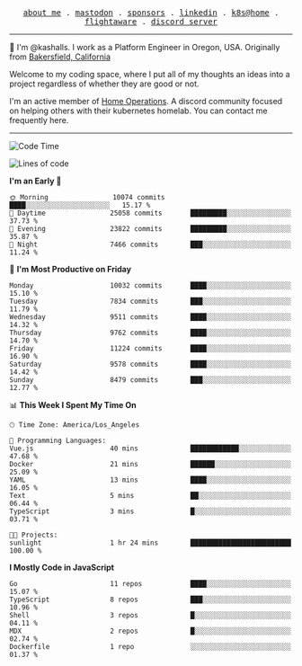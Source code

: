 <p align="center">
  <samp>
    <a href="https://jordanjones.org/">about me</a> .
    <a rel="me" href="https://mastodon.social/@kashall">mastodon</a> .
    <a href="https://github.com/sponsors/kashalls">sponsors</a> .
    <a href="https://linkedin.com/in/jordpjones">linkedin</a> .
    <a href="https://github.com/kashalls/home-cluster">k8s@home</a> .
    <a href="https://flightaware.com/adsb/stats/user/kashalls">flightaware</a> .
    <a href="https://discord.gg/V2WrCfqba9">discord server</a>
  </samp>
</p>

----------------------------------------------------------------

:wave: I'm @kashalls. I work as a Platform Engineer in Oregon, USA. Originally from [Bakersfield, California](https://maps.app.goo.gl/QQMtywTWghpXB6Tu6)

Welcome to my coding space, where I put all of my thoughts an ideas into a project regardless of whether they are good or not.

I'm an active member of [Home Operations](https://discord.gg/home-operations). A discord community focused on helping others with their kubernetes homelab. You can contact me frequently here.

----------------------------------------------------------------
<!--START_SECTION:waka-->
![Code Time](http://img.shields.io/badge/Code%20Time-2%2C442%20hrs%2047%20mins-blue)

![Lines of code](https://img.shields.io/badge/From%20Hello%20World%20I%27ve%20Written-11.6%20million%20lines%20of%20code-blue)

**I'm an Early 🐤** 

```text
🌞 Morning                10074 commits       ████░░░░░░░░░░░░░░░░░░░░░   15.17 % 
🌆 Daytime                25058 commits       █████████░░░░░░░░░░░░░░░░   37.73 % 
🌃 Evening                23822 commits       █████████░░░░░░░░░░░░░░░░   35.87 % 
🌙 Night                  7466 commits        ███░░░░░░░░░░░░░░░░░░░░░░   11.24 % 
```
📅 **I'm Most Productive on Friday** 

```text
Monday                   10032 commits       ████░░░░░░░░░░░░░░░░░░░░░   15.10 % 
Tuesday                  7834 commits        ███░░░░░░░░░░░░░░░░░░░░░░   11.79 % 
Wednesday                9511 commits        ████░░░░░░░░░░░░░░░░░░░░░   14.32 % 
Thursday                 9762 commits        ████░░░░░░░░░░░░░░░░░░░░░   14.70 % 
Friday                   11224 commits       ████░░░░░░░░░░░░░░░░░░░░░   16.90 % 
Saturday                 9578 commits        ████░░░░░░░░░░░░░░░░░░░░░   14.42 % 
Sunday                   8479 commits        ███░░░░░░░░░░░░░░░░░░░░░░   12.77 % 
```


📊 **This Week I Spent My Time On** 

```text
🕑︎ Time Zone: America/Los_Angeles

💬 Programming Languages: 
Vue.js                   40 mins             ████████████░░░░░░░░░░░░░   47.68 % 
Docker                   21 mins             ██████░░░░░░░░░░░░░░░░░░░   25.09 % 
YAML                     13 mins             ████░░░░░░░░░░░░░░░░░░░░░   16.05 % 
Text                     5 mins              ██░░░░░░░░░░░░░░░░░░░░░░░   06.44 % 
TypeScript               3 mins              █░░░░░░░░░░░░░░░░░░░░░░░░   03.71 % 

🐱‍💻 Projects: 
sunlight                 1 hr 24 mins        █████████████████████████   100.00 % 
```

**I Mostly Code in JavaScript** 

```text
Go                       11 repos            ████░░░░░░░░░░░░░░░░░░░░░   15.07 % 
TypeScript               8 repos             ███░░░░░░░░░░░░░░░░░░░░░░   10.96 % 
Shell                    3 repos             █░░░░░░░░░░░░░░░░░░░░░░░░   04.11 % 
MDX                      2 repos             █░░░░░░░░░░░░░░░░░░░░░░░░   02.74 % 
Dockerfile               1 repo              ░░░░░░░░░░░░░░░░░░░░░░░░░   01.37 % 
```




<!--END_SECTION:waka-->
